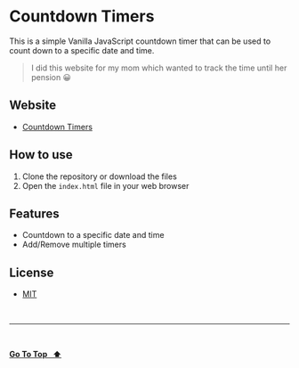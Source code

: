 # Countdown Timers

This is a simple Vanilla JavaScript countdown timer that can be used to count down to a specific date and time.

> I did this website for my mom which wanted to track the time until her pension 😀

## Website

- [Countdown Timers](https://emanuelefavero.github.io/countdown-timers/)

## How to use

1. Clone the repository or download the files
2. Open the `index.html` file in your web browser

## Features

- Countdown to a specific date and time
- Add/Remove multiple timers

## License

- [MIT](LICENSE.md)

&nbsp;

---

&nbsp;

[**Go To Top &nbsp; ⬆️**](#countdown-timers)
